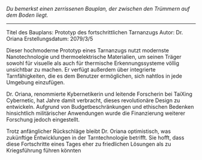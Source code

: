 _Du bemerkst einen zerrissenen Bauplan, der zwischen den Trümmern auf dem Boden liegt._

---

Titel des Bauplans: Prototyp des fortschrittlichen Tarnanzugs
Autor: Dr. Oriana
Erstellungsdatum: 2079/3/5

Dieser hochmoderne Prototyp eines Tarnanzugs nutzt modernste Nanotechnologie und thermoelektrische Materialien, um seinen Träger sowohl für visuelle als auch für thermische Erkennungssysteme völlig unsichtbar zu machen. Er verfügt außerdem über integrierte Tarnfähigkeiten, die es dem Benutzer ermöglichen, sich nahtlos in jede Umgebung einzufügen.

Dr. Oriana, renommierte Kybernetikerin und leitende Forscherin bei TaiXing Cybernetic, hat Jahre damit verbracht, dieses revolutionäre Design zu entwickeln. Aufgrund von Budgetbeschränkungen und ethischen Bedenken hinsichtlich militärischer Anwendungen wurde die Finanzierung weiterer Forschung jedoch eingestellt.

Trotz anfänglicher Rückschläge bleibt Dr. Oriana optimistisch, was zukünftige Entwicklungen in der Tarntechnologie betrifft. Sie hofft, dass diese Fortschritte eines Tages eher zu friedlichen Lösungen als zu Kriegsführung führen könnten
